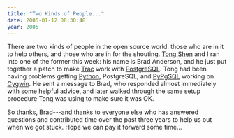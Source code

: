```yaml
---
title: "Two Kinds of People..."
date: 2005-01-12 08:30:48
year: 2005
---
```

<p>There are two kinds of people in the open source world: those who are in it to help others, and those who are in for the shouting.  <a href="http://pyre.third-bit.com/trac/genecmp/wiki/TongShen">Tong Shen</a> and I ran into one of the former this week: his name is Brad Anderson, and he just put together a patch to make <a href="http://projects.edgewall.com/trac">Trac</a> work with <a href="http://www.postgresql.org">PostgreSQL</a>.  Tong had been having problems getting <a href="http://www.python.org">Python</a>, PostgreSQL, and <a href="http://pypgsql.sourceforge.net/">PyPgSQL</a> working on <a href="http://www.cygwin.com">Cygwin</a>.  He sent a message to Brad, who responded almost immediately with some helpful advice, and later walked through the same setup procedure Tong was using to make sure it was OK.</p>

<p>So thanks, Brad---and thanks to everyone else who has answered questions and contributed time over the past three years to help us out when we got stuck.  Hope we can pay it forward some time...</p>
